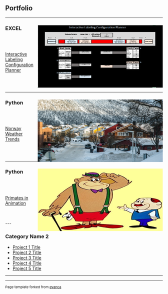 ## Portfolio

---

### EXCEL           <img align = "center" style="float: right;" src="/Interactive_Labels_Small.png?raw=true" width="400" height="200"/>
<br />
<br />

[Interactive Labeling Configuration Planner](/Interactive_Labeling.md)

<br />
<br />

---

### Python           <img align = "center" src="/images/Norway_Small.jpg?raw=true" style="float: right;" width="400" height="200"/>
<br />
<br />

[Norway Weather Trends](https://github.com/James-E-Porter/Norway_Weather_Trends/blob/main/Norway_Weather.ipynb) 

<br />
<br />

---

### Python          <img align = "right"  src="/images/We've got a gorilla for sale.jpg?raw=true" width="400" height="200"/>
<br />
<br />

[Primates in Animation](https://github.com/James-E-Porter/Primates_In_Animation/blob/main/Primates%20in%20Animation%20Part%201.ipynb)

<br />
<br />
---

### Category Name 2

- [Project 1 Title](http://example.com/)
- [Project 2 Title](http://example.com/)
- [Project 3 Title](http://example.com/)
- [Project 4 Title](http://example.com/)
- [Project 5 Title](http://example.com/)

---




---
<p style="font-size:11px">Page template forked from <a href="https://github.com/evanca/quick-portfolio">evanca</a></p>
<!-- Remove above link if you don't want to attibute -->
